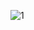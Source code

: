 <!-- ![1](https://cdn9-banquan.ituchong.com/weili/smh/1055563280598827268.webp) -->
<!-- ![1](https://img9.doubanio.com/view/photo/l/public/p2828679846.webp) -->
![1](https://img9.doubanio.com/view/photo/l/public/p2718427645.webp)

<!-- ### Hi there, I'm Cherry! 👋  --
[![Cherry's github stats](https://github-readme-stats.vercel.app/api?username=zrtch&theme=vue&show_icons=true)](https://github.com/anuraghazra/github-readme-stats)


**zrtch/zrtch** is a ✨ _special_ ✨ repository because its `README.md` (this file) appears on your GitHub profile.

<!-- Here are some ideas to get you started:

- 🔭 I’m currently working on ...
- 🌱 I’m currently learning ...
- 👯 I’m looking to collaborate on ...
- 🤔 I’m looking for help with ...
- 💬 Ask me about ...
- 📫 How to reach me: ...
- 😄 Pronouns: ...
- ⚡ Fun fact: ... -->

